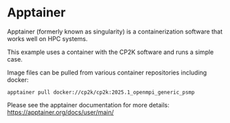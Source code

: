 # Apptainer

Apptainer (formerly known as singularity) is a containerization software that works well on HPC systems.

This example uses a container with the CP2K software and runs a simple case.

Image files can be pulled from various container repositories including docker:
```
apptainer pull docker://cp2k/cp2k:2025.1_openmpi_generic_psmp
```

Please see the apptainer documentation for more details: https://apptainer.org/docs/user/main/
